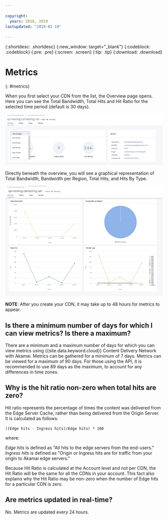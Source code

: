 ```yaml
---

copyright:
  years: 2018, 2019
lastupdated: "2019-02-19"

---
```


{:shortdesc: .shortdesc}
{:new_window: target="_blank"}
{:codeblock: .codeblock}
{:pre: .pre}
{:screen: .screen}
{:tip: .tip}
{:download: .download}

# Metrics
{: #metrics}

When you first select your CDN from the list, the Overview page opens. Here you can see the Total Bandwidth, Total Hits and Hit Ratio for the selected time period (default is 30 days).

  ![Metrics Overview](images/metrics-overview.png)

Directly beneath the overview, you will see a graphical representation of Total Bandwidth, Bandwidth per Region, Total Hits, and Hits By Type.

  ![Metrics graphs](images/metrics-graphs.png)

**NOTE**: After you create your CDN, it may take up to 48 hours for metrics to appear.

## Is there a minimum number of days for which I can view metrics? Is there a maximum?

There are a minimum and a maximum number of days for which you can view metrics using {{site.data.keyword.cloud}} Content Delivery Network with Akamai. Metrics can be gathered for a minimum of 7 days. Metrics can be viewed for a maximum of 90 days. For those using the API, it is recommended to use 89 days as the maximum, to account for any differences in time zones.

## Why is the hit ratio non-zero when total hits are zero?
Hit ratio represents the percentage of times the content was delivered from the Edge Server Cache, rather than being delivered from the Origin Server. It is calculated as follows:

`((Edge hits - Ingress hits)/Edge hits) * 100`

where:

_Edge hits_ is defined as "All hits to the edge servers from the end-users."  
_Ingress hits_ is defined as "Origin or Ingress hits are for traffic from your origin to Akamai edge servers."

Because Hit Ratio is calculated at the Account level and not per CDN, the Hit Ratio will be the same for all the CDNs in your account. This fact also explains why the Hit Ratio may be non-zero when the number of Edge hits for a particular CDN is zero.

## Are metrics updated in real-time?

No. Metrics are updated every 24 hours.
